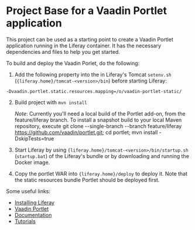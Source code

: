 # Project Base for a Vaadin Portlet application

This project can be used as a starting point to create a Vaadin Portlet application running in the Liferay container.
It has the necessary dependencies and files to help you get started.

To build and deploy the Vaadin Porlet, do the following:
1. Add the following property into the in Liferay's Tomcat `setenv.sh` (`{liferay.home}/tomcat-<version>/bin`) before starting Liferay:

`-Dvaadin.portlet.static.resources.mapping=/o/vaadin-portlet-static/`

2. Build project with `mvn install`

   _Note_: Currently you'll need a local build of the Portlet add-on, from the feature/liferay branch. To install a snapshot build to your local Maven repository,
   execute git clone --single-branch --branch feature/liferay https://github.com/vaadin/portlet.git; cd portlet; mvn install -DskipTests=true

3. Start Liferay by using `{liferay.home}/tomcat-<version>/bin/startup.sh` (`startup.bat`) of the Liferay's bundle
   or by downloading and running the Docker image.

4. Copy the portlet WAR into `{liferay.home}/deploy` to deploy it. Note that the static resources bundle Portlet should be deployed first.

Some useful links:
- [Installing Liferay](https://learn.liferay.com/dxp/latest/en/installation-and-upgrades/installing-liferay.html)
- [Vaadin Portlet](https://github.com/vaadin/portlet/tree/feature/liferay)
- [Documentation](https://github.com/vaadin/flow-and-components-documentation/tree/master/documentation/portlet-support)
- [Tutorials](https://github.com/vaadin/addressbook-portlet/)